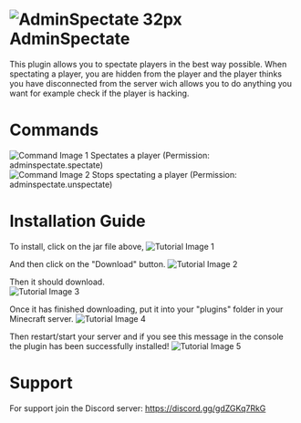 # ![AdminSpectate 32px](https://user-images.githubusercontent.com/106276172/170436339-1b2d3955-e938-4220-88ef-b4a113fffbda.png) AdminSpectate
This plugin allows you to spectate players in the best way possible. When spectating a player, you are hidden from the player and the player thinks you have disconnected from the server wich allows you to do anything you want for example check if the player is hacking.

# Commands
![Command Image 1](https://user-images.githubusercontent.com/106276172/170443717-28e43584-da7b-4b65-bc8f-f3addcee7a94.png) Spectates a player (Permission: adminspectate.spectate) \
![Command Image 2](https://user-images.githubusercontent.com/106276172/170443735-ffcdeb21-b47f-4aef-b2f7-66cc58ba90e5.png) Stops spectating a player (Permission: adminspectate.unspectate)

# Installation Guide
To install, click on the jar file above,
![Tutorial Image 1](https://user-images.githubusercontent.com/106276172/170437684-3aa43ee8-cfc6-4ccb-a3b1-e4ab3a221332.png)

And then click on the "Download" button.
![Tutorial Image 2](https://user-images.githubusercontent.com/106276172/170437699-02119002-3506-4fb8-8b97-e2ca304c082f.png)

Then it should download. \
![Tutorial Image 3](https://user-images.githubusercontent.com/106276172/170438875-aae0259f-221c-49f9-9750-5de4b4858d84.png)

Once it has finished downloading, put it into your "plugins" folder in your Minecraft server.
![Tutorial Image 4](https://user-images.githubusercontent.com/106276172/170440314-77e8e214-0b5e-4a38-92e6-da91aec16391.png)

Then restart/start your server and if you see this message in the console the plugin has been successfully installed!
![Tutorial Image 5](https://user-images.githubusercontent.com/106276172/170440107-eb2a4320-ef94-44ff-8a51-c2cfa18ec626.png)

# Support
For support join the Discord server: https://discord.gg/gdZGKq7RkG
